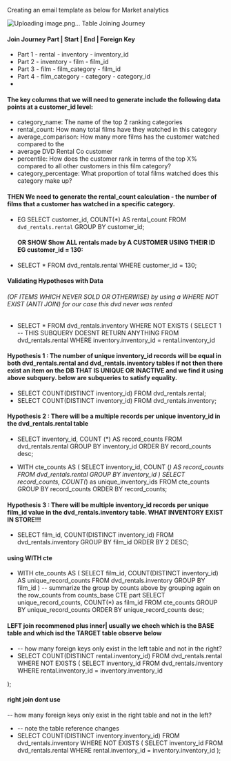 Creating an email template as below for Market analytics

![Uploading image.png…]()
Table Joining Journey

#### Join Journey Part	| Start |            	End	  | Foreign Key
- Part 1	                - rental	       - inventory	- inventory_id
- Part 2	                - inventory   	- film	- film_id
- Part 3	                - film	        - film_category	- film_id
- Part 4                	- film_category - category	- category_id
- 
#### The key columns that we will need to generate include the following data points at a customer_id level:

- category_name: The name of the top 2 ranking categories
- rental_count: How many total films have they watched in this category
- average_comparison: How many more films has the customer watched compared to the 
- average DVD Rental Co customer
- percentile: How does the customer rank in terms of the top X% compared to all other customers in this film category?
- category_percentage: What proportion of total films watched does this category make up?

#### THEN We need to generate the rental_count calculation - the number of films that a customer has watched in a specific category.
- EG SELECT
 customer_id,
  COUNT(*) AS rental_count
FROM `dvd_rentals.rental`
GROUP BY
  customer_id;
  #### OR SHOW Show ALL rentals made by A CUSTOMER USING THEIR ID EG customer_id = 130:
- SELECT *
FROM dvd_rentals.rental
WHERE customer_id = 130;

#### Validating Hypotheses with Data
###### (OF ITEMS WHICH NEVER SOLD OR OTHERWISE) by using a WHERE NOT EXIST (ANTI JOIN) for our case this dvd never was rented
- SELECT * FROM dvd_rentals.inventory
WHERE NOT EXISTS (
  SELECT 1 -- THIS SUBQUERY DOESNT RETURN ANYTHING
  FROM dvd_rentals.rental
  WHERE inventory.inventory_id = rental.inventory_id

#### Hypothesis 1 : The number of unique inventory_id records will be equal in both dvd_rentals.rental and dvd_rentals.inventory tables if not then there exist an item on the DB THAT IS UNIQUE OR INACTIVE and we find it using above subquery. below are subqueries to satisfy equality.
- SELECT
  COUNT(DISTINCT inventory_id)
FROM dvd_rentals.rental;
- SELECT
  COUNT(DISTINCT inventory_id)
FROM dvd_rentals.inventory;

#### Hypothesis 2 : There will be a multiple records per unique inventory_id in the dvd_rentals.rental table
- SELECT inventory_id, COUNT (*) AS record_counts
  FROM dvd_rentals.rental
  GROUP BY inventory_id
  ORDER BY record_counts desc;

-  WITH cte_counts AS ( 
  SELECT inventory_id, COUNT (*) AS record_counts
  FROM dvd_rentals.rental
  GROUP BY inventory_id
) 
SELECT
  record_counts,
  COUNT(*) as unique_inventory_ids
FROM cte_counts
GROUP BY record_counts
ORDER BY record_counts;

#### Hypothesis 3 : There will be multiple inventory_id records per unique film_id value in the dvd_rentals.inventory table. WHAT INVENTORY EXIST IN STORE!!!
- SELECT
  film_id,
  COUNT(DISTINCT inventory_id) 
  FROM dvd_rentals.inventory
GROUP BY film_id
ORDER BY 2 DESC;
#### using WITH cte 
- WITH cte_counts AS (
  SELECT
  film_id,
  COUNT(DISTINCT inventory_id) AS unique_record_counts
  FROM dvd_rentals.inventory
GROUP BY film_id
)
-- summarize the group by counts above by grouping again on the row_counts from counts_base CTE part
SELECT
  unique_record_counts,
  COUNT(*) as film_id
FROM cte_counts
GROUP BY unique_record_counts
ORDER BY unique_record_counts desc;

#### LEFT join recommened plus inner|  usually we chech which is the BASE table and which isd the TARGET table observe below 
- -- how many foreign keys only exist in the left table and not in the right?
- SELECT
  COUNT(DISTINCT rental.inventory_id)
FROM dvd_rentals.rental
WHERE NOT EXISTS (
  SELECT inventory_id
  FROM dvd_rentals.inventory
  WHERE rental.inventory_id = inventory.inventory_id

);
#### right join dont use 
-- how many foreign keys only exist in the right table and not in the left?
- -- note the table reference changes
- SELECT
  COUNT(DISTINCT inventory.inventory_id)
FROM dvd_rentals.inventory
WHERE NOT EXISTS (
  SELECT inventory_id
  FROM dvd_rentals.rental
  WHERE rental.inventory_id = inventory.inventory_id
);

